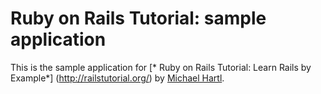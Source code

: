 # Ruby on Rails Tutorial: sample application

This is the sample application for
[* Ruby on Rails Tutorial: Learn Rails by Example*]
(http://railstutorial.org/)
by [Michael Hartl](http://michaelhartl.com/).

